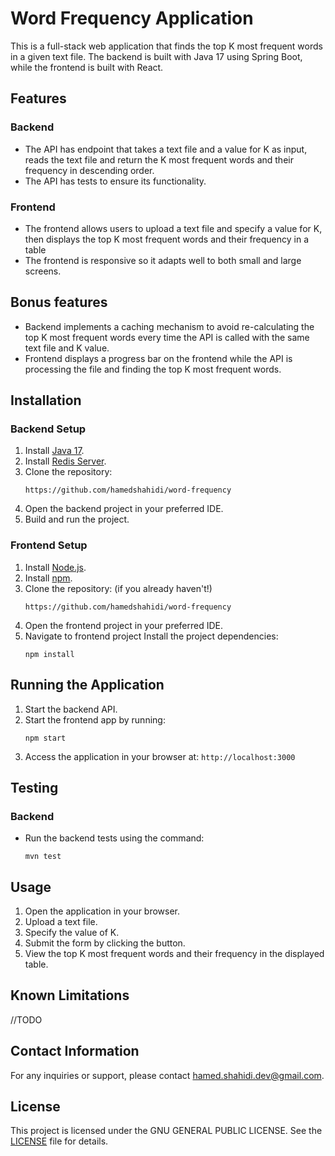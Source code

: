 # Word Frequency Application

This is a full-stack web application that finds the top K most frequent words in a given text file. The backend is built with Java 17 using Spring Boot, while the frontend is built with React.

## Features

### Backend

- The API has endpoint that takes a text file and a value for K as input, reads the text file and return the K most frequent words and their frequency in descending order.
- The API has tests to ensure its functionality.

### Frontend

- The frontend allows users to upload a text file and specify a value for K, then displays the top K most frequent words and their frequency in a table
- The frontend is responsive so it adapts well to both small and large screens.

## Bonus features

- Backend implements a caching mechanism to avoid re-calculating the top K most frequent words every time the API is called with the same text file and K value.
- Frontend displays a progress bar on the frontend while the API is processing the file and finding the top K most frequent words.

## Installation

### Backend Setup

1. Install [Java 17](https://www.oracle.com/java/technologies/).
2. Install [Redis Server](https://redis.io/download).
3. Clone the repository:
   ```
   https://github.com/hamedshahidi/word-frequency
   ```
4. Open the backend project in your preferred IDE.
5. Build and run the project.

### Frontend Setup

1. Install [Node.js](https://nodejs.org/).
2. Install [npm](https://www.npmjs.com/).
3. Clone the repository: (if you already haven't!)
   ```
   https://github.com/hamedshahidi/word-frequency
   ```
4. Open the frontend project in your preferred IDE.
5. Navigate to frontend project Install the project dependencies:
   ```
   npm install
   ```

## Running the Application

1. Start the backend API.
2. Start the frontend app by running:
   ```
   npm start
   ```
3. Access the application in your browser at: `http://localhost:3000`

## Testing

### Backend

- Run the backend tests using the command:
  ```
  mvn test
  ```

## Usage

1. Open the application in your browser.
2. Upload a text file.
3. Specify the value of K.
4. Submit the form by clicking the button.
5. View the top K most frequent words and their frequency in the displayed table.

## Known Limitations

//TODO

## Contact Information

For any inquiries or support, please contact hamed.shahidi.dev@gmail.com.

## License

This project is licensed under the GNU GENERAL PUBLIC LICENSE. See the [LICENSE](LICENSE) file for details.
